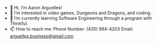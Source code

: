 - 👋 Hi, I’m Aaron Arguelles!
- 👀 I’m interested in video games, Dungeons and Dragons, and coding.
- 🌱 I’m currently learning Software Engineering through a program with Thinkful.
- 📫 How to reach me: Phone Number: (435) 994-4203 Email: arguelles.business@gmail.com

<!---
codingWithAaron/codingWithAaron is a ✨ special ✨ repository because its `README.md` (this file) appears on your GitHub profile.
You can click the Preview link to take a look at your changes.
--->

